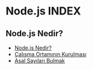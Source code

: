 # Node.js INDEX

## Node.js Nedir? 
- [Node.js Nedir?](WhatIsNodeJS/)
- [Çalışma Ortamının Kurulması](WorkspaceSetup/)
- [Asal Sayıları Bulmak](PrimeNUmbersExample/)
